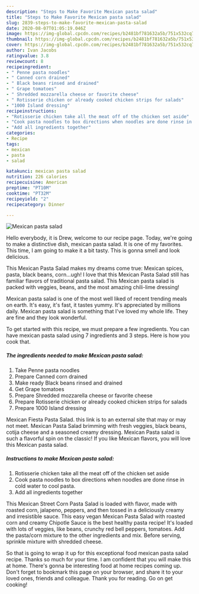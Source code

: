 ```yaml
---
description: "Steps to Make Favorite Mexican pasta salad"
title: "Steps to Make Favorite Mexican pasta salad"
slug: 2839-steps-to-make-favorite-mexican-pasta-salad
date: 2020-08-07T01:05:19.046Z
image: https://img-global.cpcdn.com/recipes/b2481bf781632a5b/751x532cq70/mexican-pasta-salad-recipe-main-photo.jpg
thumbnail: https://img-global.cpcdn.com/recipes/b2481bf781632a5b/751x532cq70/mexican-pasta-salad-recipe-main-photo.jpg
cover: https://img-global.cpcdn.com/recipes/b2481bf781632a5b/751x532cq70/mexican-pasta-salad-recipe-main-photo.jpg
author: Ivan Jacobs
ratingvalue: 3.8
reviewcount: 8
recipeingredient:
- " Penne pasta noodles"
- " Canned corn drained"
- " Black beans rinsed and drained"
- " Grape tomatoes"
- " Shredded mozzarella cheese or favorite cheese"
- " Rotisserie chicken or already cooked chicken strips for salads"
- "1000 Island dressing"
recipeinstructions:
- "Rotisserie chicken take all the meat off of the chicken set aside"
- "Cook pasta noodles to box directions when noodles are done rinse in cold water to cool pasta."
- "Add all ingredients together"
categories:
- Recipe
tags:
- mexican
- pasta
- salad

katakunci: mexican pasta salad 
nutrition: 226 calories
recipecuisine: American
preptime: "PT10M"
cooktime: "PT32M"
recipeyield: "2"
recipecategory: Dinner

---
```



![Mexican pasta salad](https://img-global.cpcdn.com/recipes/b2481bf781632a5b/751x532cq70/mexican-pasta-salad-recipe-main-photo.jpg)

Hello everybody, it is Drew, welcome to our recipe page. Today, we're going to make a distinctive dish, mexican pasta salad. It is one of my favorites. This time, I am going to make it a bit tasty. This is gonna smell and look delicious.

This Mexican Pasta Salad makes my dreams come true: Mexican spices, pasta, black beans, corn…ugh! I love that this Mexican Pasta Salad still has familiar flavors of traditional pasta salad. This Mexican pasta salad is packed with veggies, beans, and the most amazing chili-lime dressing!

Mexican pasta salad is one of the most well liked of recent trending meals on earth. It's easy, it's fast, it tastes yummy. It's appreciated by millions daily. Mexican pasta salad is something that I've loved my whole life. They are fine and they look wonderful.


To get started with this recipe, we must prepare a few ingredients. You can have mexican pasta salad using 7 ingredients and 3 steps. Here is how you cook that.

<!--inarticleads1-->

##### The ingredients needed to make Mexican pasta salad:

1. Take  Penne pasta noodles
1. Prepare  Canned corn drained
1. Make ready  Black beans rinsed and drained
1. Get  Grape tomatoes
1. Prepare  Shredded mozzarella cheese or favorite cheese
1. Prepare  Rotisserie chicken or already cooked chicken strips for salads
1. Prepare 1000 Island dressing


Mexican Fiesta Pasta Salad. this link is to an external site that may or may not meet. Mexican Pasta Salad brimming with fresh veggies, black beans, cotija cheese and a seasoned creamy dressing. Mexican Pasta salad is such a flavorful spin on the classic! If you like Mexican flavors, you will love this Mexican pasta salad. 

<!--inarticleads2-->

##### Instructions to make Mexican pasta salad:

1. Rotisserie chicken take all the meat off of the chicken set aside
1. Cook pasta noodles to box directions when noodles are done rinse in cold water to cool pasta.
1. Add all ingredients together


This Mexican Street Corn Pasta Salad is loaded with flavor, made with roasted corn, jalapeno, peppers, and then tossed in a deliciously creamy and irresistible sauce. This easy vegan Mexican Pasta Salad with roasted corn and creamy Chipotle Sauce is the best healthy pasta recipe! It&#39;s loaded with lots of veggies, like beans, crunchy red bell peppers, tomatoes. Add the pasta/corn mixture to the other ingredients and mix. Before serving, sprinkle mixture with shredded cheese. 

So that is going to wrap it up for this exceptional food mexican pasta salad recipe. Thanks so much for your time. I am confident that you will make this at home. There's gonna be interesting food at home recipes coming up. Don't forget to bookmark this page on your browser, and share it to your loved ones, friends and colleague. Thank you for reading. Go on get cooking!
